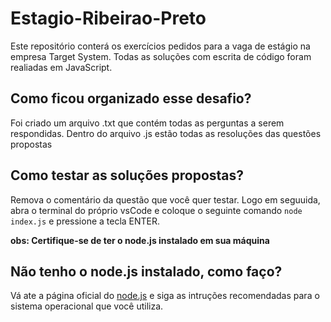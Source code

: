 # Estagio-Ribeirao-Preto

Este repositório conterá os exercícios pedidos para a vaga de estágio na empresa Target System. Todas as soluções com escrita de código foram realiadas em JavaScript.

## Como ficou organizado esse desafio?

Foi criado um arquivo .txt que contém todas as perguntas a serem respondidas. Dentro do arquivo .js estão todas as resoluções das questões propostas

## Como testar as soluções propostas?

Remova o comentário da questão que você quer testar. Logo em seguuida, abra o terminal do próprio vsCode e coloque o seguinte comando `node index.js` e pressione a tecla ENTER.

**obs: Certifique-se de ter o node.js instalado em sua máquina**

## Não tenho o node.js instalado, como faço?

Vá ate a página oficial do [node.js]("https://nodejs.org/en) e siga as intruções recomendadas para o sistema operacional que você utiliza.
